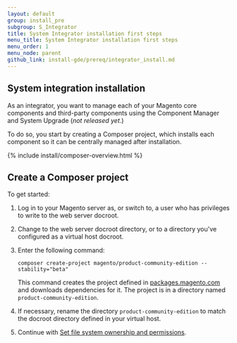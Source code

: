 ```yaml
---
layout: default
group: install_pre
subgroup: S_Integrator
title: System Integrator installation first steps
menu_title: System Integrator installation first steps
menu_order: 1
menu_node: parent
github_link: install-gde/prereq/integrator_install.md
---
```



## System integration installation
As an integrator, you want to manage each of your Magento core components and third-party components using the Component Manager and System Upgrade (*not released yet*.)

To do so, you start by creating a Composer project, which installs each component so it can be centrally managed after installation.

{% include install/composer-overview.html %}

## Create a Composer project
To get started:

1.	Log in to your Magento server as, or switch to, a user who has privileges to write to the web server docroot.
2.	Change to the web server docroot directory, or to a directory you've configured as a virtual host docroot.
3.	Enter the following command:

		composer create-project magento/product-community-edition --stability="beta"

	This command creates the project defined in <a href="http://packages.magento.com/#!/community" target="_blank">packages.magento.com</a> and downloads dependencies for it. The project is in a directory named `product-community-edition`.

4.	If necessary, rename the directory `product-community-edition` to match the docroot directory defined in your virtual host.

4.	Continue with <a href="{{ site.gdeurl }}install-gde/install/file-system-perms.html">Set file system ownership and permissions</a>.
